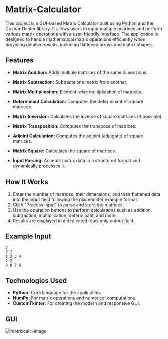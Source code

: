 # Matrix-Calculator
This project is a GUI-based Matrix Calculator built using Python and the CustomTkinter library. It allows users to input multiple matrices and perform various matrix operations with a user-friendly interface. The application is designed to handle mathematical matrix operations efficiently while providing detailed results, including flattened arrays and matrix shapes.

## Features
* **Matrix Addition:** Adds multiple matrices of the same dimensions.
* **Matrix Subtraction:** Subtracts one matrix from another.
* **Matrix Multiplication:** Element-wise multiplication of matrices.
* **Determinant Calculation:** Computes the determinant of square matrices.
* **Matrix Inversion:** Calculates the inverse of square matrices (if possible).

* **Matrix Transposition:** Computes the transpose of matrices.
* **Adjoint Calculation:** Computes the adjoint (adjugate) of square matrices.
* **Matrix Square:** Calculates the square of matrices.
* **Input Parsing:** Accepts matrix data in a structured format and dynamically processes it.
## How It Works
1. Enter the number of matrices, their dimensions, and their flattened data into the input field following the placeholder example format.
2. Click "Process Input" to parse and store the matrices.
3. Use the operation buttons to perform calculations such as addition, subtraction, multiplication, determinant, and more.
4. Results are displayed in a dedicated read-only output field.
## Example Input
```
2
2 2
1 2 3 4
2 2
9 8 7 6
```
## Technologies Used
* **Python:** Core language for the application.
* **NumPy:** For matrix operations and numerical computations.
* **CustomTkinter:** For creating the modern and responsive GUI.

## GUI 
![matrixcalc-image](https://github.com/user-attachments/assets/ad891740-4476-4e2c-b5f0-d3922a545056)
